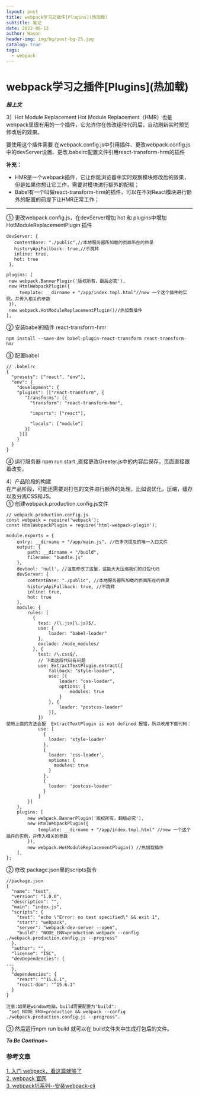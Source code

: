 ```yaml
---
layout: post
title: webpack学习之插件[Plugins](热加载)
subtitle: 笔记
date: 2022-06-12
author: Wason
header-img: img/bg/post-bg-25.jpg
catalog: true
tags:
  - webpack
---
```


# webpack学习之插件\[Plugins\](热加载) #
***接上文***

3）Hot Module Replacement
Hot Module Replacement（HMR）也是webpack里很有用的一个插件，它允许你在修改组件代码后，自动刷新实时预览修改后的效果。

要使用这个插件需要 在webpack.config.js中引用插件、更改webpack.config.js中的devServer设置、更改.babelrc配置文件引用react-transform-hrm的插件

**补充：**
* HMR是一个webpack插件，它让你能浏览器中实时观察模块修改后的效果，但是如果你想让它工作，需要对模块进行额外的配额；
* Babel有一个叫做react-transform-hrm的插件，可以在不对React模块进行额外的配置的前提下让HMR正常工作；

---

① 更改webpack.config.js，在devServer增加 hot 和 plugins中增加 HotModuleReplacementPlugin 插件
```
devServer: {
   contentBase: "./public",//本地服务器所加载的页面所在的目录
   historyApiFallback: true,//不跳转
   inline: true,
   hot: true
 },

plugins: [
 new webpack.BannerPlugin('版权所有，翻版必究'),
 new HtmlWebpackPlugin({
     template: __dirname + "/app/index.tmpl.html"//new 一个这个插件的实例，并传入相关的参数
 }),
 new webpack.HotModuleReplacementPlugin()//热加载插件
],
```
② 安装babel的插件 react-transform-hmr
```
npm install --save-dev babel-plugin-react-transform react-transform-hmr
```
③ 配置babel
```
// .babelrc
{
  "presets": ["react", "env"],
  "env": {
    "development": {
    "plugins": [["react-transform", {
       "transforms": [{
         "transform": "react-transform-hmr",
         
         "imports": ["react"],
         
         "locals": ["module"]
       }]
     }]]
    }
  }
}
```
④ 运行服务器 npm run start ,直接更改Greeter.js中的内容后保存，页面直接跟着改变。

4）产品阶段的构建  
在产品阶段，可能还需要对打包的文件进行额外的处理，比如说优化，压缩，缓存以及分离CSS和JS。  
① 创建webpack.production.config.js文件  
```
// webpack.production.config.js
const webpack = require('webpack');
const HtmlWebpackPlugin = require('html-webpack-plugin');

module.exports = {
    entry: __dirname + "/app/main.js", //已多次提及的唯一入口文件
    output: {
        path: __dirname + "/build",
        filename: "bundle.js"
    },
    devtool: 'null', //注意修改了这里，这能大大压缩我们的打包代码
    devServer: {
        contentBase: "./public", //本地服务器所加载的页面所在的目录
        historyApiFallback: true, //不跳转
        inline: true,
        hot: true
    },
    module: {
        rules: [
          {
            test: /(\.jsx|\.js)$/,
            use: {
                loader: "babel-loader"
            },
            exclude: /node_modules/
          }, {
            test: /\.css$/,
            // 下面这段代码有问题
            use: ExtractTextPlugin.extract({
                fallback: "style-loader",
                use: [{
                    loader: "css-loader",
                    options: {
                        modules: true
                    }
                }, {
                    loader: "postcss-loader"
                }],
            })
使用上面的方法会报  ExtractTextPlugin is not defined 报错，所以改用下面代码：
            use: [
              {
                loader: 'style-loader'
              },
              {
                loader: 'css-loader',
                options: {
                  modules: true
                } 
              },
              {
                loader: 'postcss-loader'
              }
            ]
        }]
    },
    plugins: [
        new webpack.BannerPlugin('版权所有，翻版必究'),
        new HtmlWebpackPlugin({
            template: __dirname + "/app/index.tmpl.html" //new 一个这个插件的实例，并传入相关的参数
        }),
        new webpack.HotModuleReplacementPlugin() //热加载插件
    ],
};
```
② 修改 package.json里的scripts指令  
```
//package.json
{
  "name": "test",
  "version": "1.0.0",
  "description": "",
  "main": "index.js",
  "scripts": {
    "test": "echo \"Error: no test specified\" && exit 1",
    "start": "webpack",
    "server": "webpack-dev-server --open",
    "build": "NODE_ENV=production webpack --config ./webpack.production.config.js --progress"
  },
  "author": "",
  "license": "ISC",
  "devDependencies": {
...
  },
  "dependencies": {
    "react": "^15.6.1",
    "react-dom": "^15.6.1"
  }
}

注意:如果是window电脑，build需要配置为"build":
 "set NODE_ENV=production && webpack --config ./webpack.production.config.js --progress".  

```
③ 然后运行npm run build 就可以在 build文件夹中生成打包后的文件。

***To Be Continue~***

### 参考文章 ###
[1. 入门 webpack，看这篇就够了][1]  
[2. webpack 官网][2]  
[3. webpack坑系列--安装webpack-cli][3]  

[1]: https://segmentfault.com/a/1190000006178770
[2]: https://www.webpackjs.com/guides/getting-started/
[3]: https://segmentfault.com/a/1190000013699050